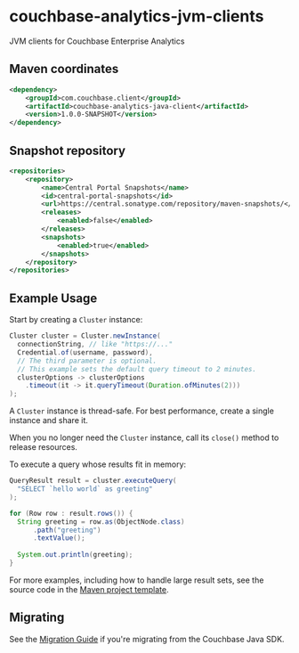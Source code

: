 # couchbase-analytics-jvm-clients

JVM clients for Couchbase Enterprise Analytics


## Maven coordinates
```xml
<dependency>
    <groupId>com.couchbase.client</groupId>
    <artifactId>couchbase-analytics-java-client</artifactId>
    <version>1.0.0-SNAPSHOT</version>
</dependency>
```

## Snapshot repository

```xml
<repositories>
    <repository>
        <name>Central Portal Snapshots</name>
        <id>central-portal-snapshots</id>
        <url>https://central.sonatype.com/repository/maven-snapshots/</url>
        <releases>
            <enabled>false</enabled>
        </releases>
        <snapshots>
            <enabled>true</enabled>
        </snapshots>
    </repository>
</repositories>
```

## Example Usage

Start by creating a `Cluster` instance:

```java
Cluster cluster = Cluster.newInstance(
  connectionString, // like "https://..."
  Credential.of(username, password),
  // The third parameter is optional.
  // This example sets the default query timeout to 2 minutes.
  clusterOptions -> clusterOptions
    .timeout(it -> it.queryTimeout(Duration.ofMinutes(2)))
);
```

A `Cluster` instance is thread-safe.
For best performance, create a single instance and share it.

When you no longer need the `Cluster` instance, call its `close()` method to release resources.

To execute a query whose results fit in memory:

```java
QueryResult result = cluster.executeQuery(
  "SELECT `hello world` as greeting"
);

for (Row row : result.rows()) {
  String greeting = row.as(ObjectNode.class)
      .path("greeting")
      .textValue();
  
  System.out.println(greeting);
}
```

For more examples, including how to handle large result sets, see the source code in the [Maven project template](couchbase-analytics-java-client/examples/maven-project-template).

## Migrating

See the [Migration Guide](MIGRATING.md) if you're migrating from the Couchbase Java SDK.

